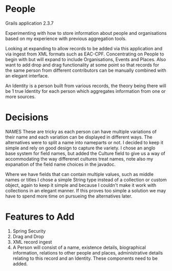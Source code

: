 People
======
Grails application 2.3.7

Experimenting with how to store information about people and organisations based on my experience with previous aggregation tools.

Looking at expanding to allow records to be added via this application and via ingest from XML formats such as EAC-CPF. Concentrating on People to begin with but will expand to include Organisations, Events and Places.  Also want to add drop and drag functionality at some point so that records for the same person from different contributors can be manually combined with an elegant interface.

An Identity is a person built from various records, the theory being there will be 1 true Identity for each person which aggregates information from one or more sources.

Decisions
=========

NAMES
These are tricky as each person can have multiple variations of their name and each variation can be displayed in different ways.
The alternatives were to split a name into nameparts or not. I decided to keep it simple and rely on good design to capture the
variety. I chose an anglo base system for field names, but added the Culture field to give us a way of accommodating the way differenet cultures 
treat names, note also my expanation of the field name choices in the javadoc.

Where we have fields that can contain multiple values, such as middle names or titles I chose a simple String type instead of 
a collection or custom object, again to keep it simple and because I couldn't make it work with collections in an elegant manner.
If this proves too simple a solution we may have to spend more time on pursueing the alternatives later.

Features to Add
===============
1. Spring Security
2. Drag and Drop
3. XML record ingest
4. A Person will consist of a name, existence details, biographical information, relations to other people and places, administrative details relating to this record and an Identity. These components need to be added.



